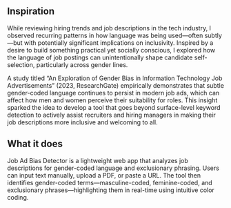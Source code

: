 ## Inspiration
While reviewing hiring trends and job descriptions in the tech industry, I observed recurring patterns in how language was being used—often subtly—but with potentially significant implications on inclusivity. Inspired by a desire to build something practical yet socially conscious, I explored how the language of job postings can unintentionally shape candidate self-selection, particularly across gender lines.

A study titled “An Exploration of Gender Bias in Information Technology Job Advertisements” (2023, ResearchGate) empirically demonstrates that subtle gender-coded language continues to persist in modern job ads, which can affect how men and women perceive their suitability for roles. This insight sparked the idea to develop a tool that goes beyond surface-level keyword detection to actively assist recruiters and hiring managers in making their job descriptions more inclusive and welcoming to all.
## What it does
Job Ad Bias Detector is a lightweight web app that analyzes job descriptions for gender-coded language and exclusionary phrasing. Users can input text manually, upload a PDF, or paste a URL. The tool then identifies gender-coded terms—masculine-coded, feminine-coded, and exclusionary phrases—highlighting them in real-time using intuitive color coding.
